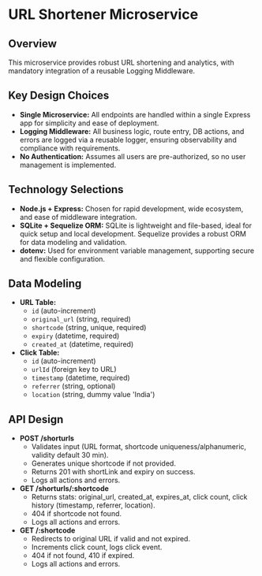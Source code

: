 # URL Shortener Microservice

## Overview
This microservice provides robust URL shortening and analytics, with mandatory integration of a reusable Logging Middleware. 

## Key Design Choices
- **Single Microservice:** All endpoints are handled within a single Express app for simplicity and ease of deployment.
- **Logging Middleware:** All business logic, route entry, DB actions, and errors are logged via a reusable logger, ensuring observability and compliance with requirements.
- **No Authentication:** Assumes all users are pre-authorized, so no user management is implemented.

## Technology Selections
- **Node.js + Express:** Chosen for rapid development, wide ecosystem, and ease of middleware integration.
- **SQLite + Sequelize ORM:** SQLite is lightweight and file-based, ideal for quick setup and local development. Sequelize provides a robust ORM for data modeling and validation.
- **dotenv:** Used for environment variable management, supporting secure and flexible configuration.

## Data Modeling
- **URL Table:**
  - `id` (auto-increment)
  - `original_url` (string, required)
  - `shortcode` (string, unique, required)
  - `expiry` (datetime, required)
  - `created_at` (datetime, required)
- **Click Table:**
  - `id` (auto-increment)
  - `urlId` (foreign key to URL)
  - `timestamp` (datetime, required)
  - `referrer` (string, optional)
  - `location` (string, dummy value 'India')

## API Design
- **POST /shorturls**
  - Validates input (URL format, shortcode uniqueness/alphanumeric, validity default 30 min).
  - Generates unique shortcode if not provided.
  - Returns 201 with shortLink and expiry on success.
  - Logs all actions and errors.
- **GET /shorturls/:shortcode**
  - Returns stats: original_url, created_at, expires_at, click count, click history (timestamp, referrer, location).
  - 404 if shortcode not found.
  - Logs all actions and errors.
- **GET /:shortcode**
  - Redirects to original URL if valid and not expired.
  - Increments click count, logs click event.
  - 404 if not found, 410 if expired.
  - Logs all actions and errors.
